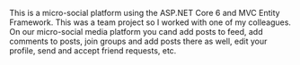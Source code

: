 This is a micro-social platform using the ASP.NET Core 6 and MVC Entity Framework. This was a team project so I worked with one of my colleagues. On our micro-social media platform you cand add posts to feed, add comments to posts, join groups and add posts there as well, edit your profile, send and accept friend requests, etc.
